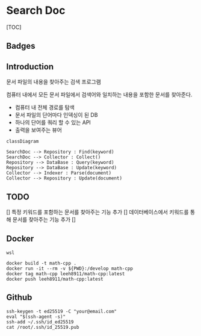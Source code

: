 # Search Doc
[TOC]

## Badges

## Introduction
문서 파일의 내용을 찾아주는 검색 프로그램

컴퓨터 내에서 모든 문서 파일에서 검색어와 일치하는 내용을 포함한 문서를 찾아준다.

* 컴퓨터 내 전체 경로를 탐색
* 문서 파일의 단어마다 인덱싱이 된 DB
* 하나의 단어를 쿼리 할 수 있는 API
* 출력을 보여주는 뷰어

```mermaid
classDiagram

SearchDoc --> Repository : Find(keyword)
SearchDoc --> Collector : Collect()
Repository --> DataBase : Query(keyword)
Repository --> DataBase : Update(keyword)
Collector --> Indexer : Parse(document)
Collector --> Repository : Update(document)

```

## TODO
[] 특정 키워드를 포함하는 문서를 찾아주는 기능 추가 
[] 데이터베이스에서 키워드를 통해 문서를 찾아주는 기능 추가
[] 

## Docker

```terminal
wsl

docker build -t math-cpp .
docker run -it --rm -v ${PWD}:/develop math-cpp
docker tag math-cpp leeh8911/math-cpp:latest
docker push leeh8911/math-cpp:latest
```

## Github

```terminal
ssh-keygen -t ed25519 -C "your@email.com"
eval "$(ssh-agent -s)"
ssh-add ~/.ssh/id_ed25519
cat /root/.ssh/id_25519.pub
```
